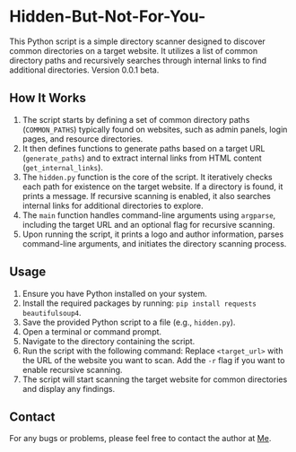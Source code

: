 # Hidden-But-Not-For-You-


This Python script is a simple directory scanner designed to discover common directories on a target website. It utilizes a list of common directory paths and recursively searches through internal links to find additional directories.
Version 0.0.1 beta.
## How It Works

1. The script starts by defining a set of common directory paths (`COMMON_PATHS`) typically found on websites, such as admin panels, login pages, and resource directories.
2. It then defines functions to generate paths based on a target URL (`generate_paths`) and to extract internal links from HTML content (`get_internal_links`).
3. The `hidden.py` function is the core of the script. It iteratively checks each path for existence on the target website. If a directory is found, it prints a message. If recursive scanning is enabled, it also searches internal links for additional directories to explore.
4. The `main` function handles command-line arguments using `argparse`, including the target URL and an optional flag for recursive scanning.
5. Upon running the script, it prints a logo and author information, parses command-line arguments, and initiates the directory scanning process.

## Usage

1. Ensure you have Python installed on your system.
2. Install the required packages by running: `pip install requests beautifulsoup4`.
3. Save the provided Python script to a file (e.g., `hidden.py`).
4. Open a terminal or command prompt.
5. Navigate to the directory containing the script.
6. Run the script with the following command: Replace `<target_url>` with the URL of the website you want to scan. Add the `-r` flag if you want to enable recursive scanning.
7. The script will start scanning the target website for common directories and display any findings.

## Contact

For any bugs or problems, please feel free to contact the author at [Me](mailto:jjtech23@yahoo.com).
